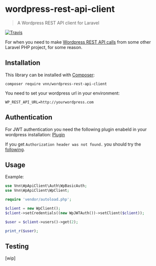 # wordpress-rest-api-client

> A Wordpress REST API client for Laravel

[![Travis](https://travis-ci.com/mauthi/wordpress-rest-api-client.svg?branch=master)](https://travis-ci.com/mauthi/wordpress-rest-api-client)

For when you need to make [Wordpress REST API calls](http://v2.wp-api.org/) from
some other Laravel PHP project, for some reason.

## Installation

This library can be installed with [Composer](https://getcomposer.org):

```text
composer require vnn/wordpress-rest-api-client
```

You need to set your wordpress url in your environment:

```text
WP_REST_API_URL=http://yourwordpress.com
```

## Authentication

For JWT authentication you need the following plugin enabeld in your wordpress installation: [Plugin](https://github.com/WP-API/jwt-auth)

If you get `Authorization header was not found.` you should try the [following](https://developer.wordpress.org/rest-api/frequently-asked-questions/#why-is-authentication-not-working).


## Usage

Example:

```php
use Vnn\WpApiClient\Auth\WpBasicAuth;
use Vnn\WpApiClient\WpClient;

require 'vendor/autoload.php';

$client = new WpClient();
$client->setCredentials((new WpJWTAuth())->setClient($client));

$user = $client->users()->get(2);

print_r($user);
```

## Testing
[wip]
